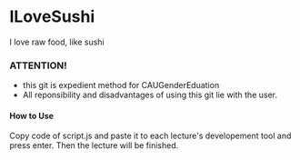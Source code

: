 # ILoveSushi
I love raw food, like sushi
### ATTENTION!
 * this git is expedient method for CAUGenderEduation
 * All reponsibility and disadvantages of using this git lie with the user.

#### How to Use

Copy code of script.js and paste it to each lecture's developement tool
and press enter. Then the lecture will be finished.
